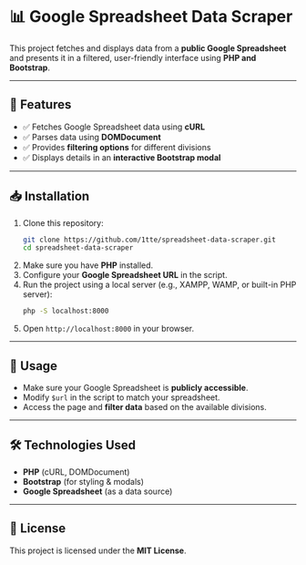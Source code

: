 # 📊 Google Spreadsheet Data Scraper  

This project fetches and displays data from a **public Google Spreadsheet** and presents it in a filtered, user-friendly interface using **PHP and Bootstrap**.  

---

## 🚀 Features  
- ✅ Fetches Google Spreadsheet data using **cURL**  
- ✅ Parses data using **DOMDocument**  
- ✅ Provides **filtering options** for different divisions  
- ✅ Displays details in an **interactive Bootstrap modal**  

---

## 📥 Installation  
1. Clone this repository:  
   ```bash
   git clone https://github.com/1tte/spreadsheet-data-scraper.git
   cd spreadsheet-data-scraper
   ```
2. Make sure you have **PHP** installed.  
3. Configure your **Google Spreadsheet URL** in the script.  
4. Run the project using a local server (e.g., XAMPP, WAMP, or built-in PHP server):  
   ```bash
   php -S localhost:8000
   ```
5. Open `http://localhost:8000` in your browser.  

---

## 🔹 Usage  
- Make sure your Google Spreadsheet is **publicly accessible**.  
- Modify `$url` in the script to match your spreadsheet.  
- Access the page and **filter data** based on the available divisions.  

---

## 🛠 Technologies Used  
- **PHP** (cURL, DOMDocument)  
- **Bootstrap** (for styling & modals)  
- **Google Spreadsheet** (as a data source)  

---

## 📜 License  
This project is licensed under the **MIT License**.  
